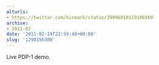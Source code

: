 ```yaml
---
alturls:
- https://twitter.com/bismark/status/39096810119106560
archive:
- 2011-02
date: '2011-02-19T22:59:40+00:00'
slug: '1298156380'
---
```


Live PDP-1 demo.

